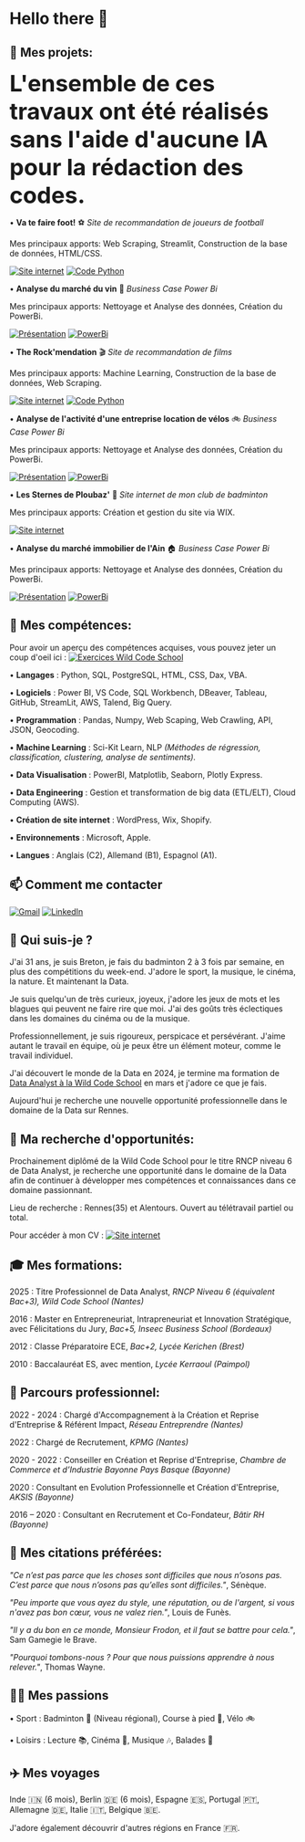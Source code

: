 # Hello there 👋

## 🚧 **Mes projets:**

**<span style="font-size:40px">L'ensemble de ces travaux ont été réalisés sans l'aide d'aucune IA pour la rédaction des codes.</span>**


• **Va te faire foot!** ⚽️ *Site de recommandation de joueurs de football*

Mes principaux apports: Web Scraping, Streamlit, Construction de la base de données, HTML/CSS.

[![Site internet](https://img.shields.io/badge/Site%20Streamlit-ec0e0e?logo=streamlit&logoColor=white)](https://va-te-faire-foot.streamlit.app)    [![Code Python](https://img.shields.io/badge/Code%20Python-0e84ec?logo=Python&logoColor=white)](https://github.com/KilianCadiou/Va-Te-Faire-Foot/tree/2630b4472778cc216711b471cc78a97f8a7bb453/DATASET)

• **Analyse du marché du vin** 🍷 *Business Case Power Bi*

Mes principaux apports: Nettoyage et Analyse des données, Création du PowerBi.

[![Présentation](https://img.shields.io/badge/Présentation-791656?logo=paypal&logoColor=white)](https://docs.google.com/presentation/d/1feC9-ofQCiy3DiBsQNdaxfVj-mQ_y6NoWT7yEUFHTTQ/edit?usp=sharing)   [![PowerBi](https://img.shields.io/badge/PowerBi-e3e83e?logo=readme&logoColor=black)](https://drive.google.com/file/d/1oGeGZB9csG-QYMVaHoGFt3p1b_mKIR-7/view?usp=sharing)

• **The Rock'mendation** 🎬 *Site de recommandation de films*

Mes principaux apports: Machine Learning, Construction de la base de données, Web Scraping.

[![Site internet](https://img.shields.io/badge/Site%20Streamlit-ec0e0e?logo=streamlit&logoColor=white)](https://the-rockmendation.streamlit.app/)   [![Code Python](https://img.shields.io/badge/Code%20Python-0e84ec?logo=Python&logoColor=white)](https://github.com/KilianCadiou/The-Rock-mendation/tree/e00593098819c9689f22c4dd2c309c438f8d7bee/Codes)

• **Analyse de l'activité d'une entreprise location de vélos** 🚲 *Business Case Power Bi*

Mes principaux apports: Nettoyage et Analyse des données, Création du PowerBi.

[![Présentation](https://img.shields.io/badge/Présentation-2eb479?logo=paypal&logoColor=white)](https://docs.google.com/presentation/d/1874wNFycSrQxWFzQNfWoT8DQu_7Mp_bchZDt6U5i7Ew/edit?usp=sharing)  [![PowerBi](https://img.shields.io/badge/PowerBi-e3e83e?logo=readme&logoColor=black)](https://drive.google.com/file/d/1ob1YMhqjimMh8ON2nrUvezTrAE7KJGzc/view?usp=sharing)

• **Les Sternes de Ploubaz'** 🏸 *Site internet de mon club de badminton*

Mes principaux apports: Création et gestion du site via WIX.

[![Site internet](https://img.shields.io/badge/Site%20Internet-white?logo=wix&logoColor=black)](https://www.les-sternes-de-ploubaz.com/)

• **Analyse du marché immobilier de l'Ain** 🏠 *Business Case Power Bi*

Mes principaux apports: Nettoyage et Analyse des données, Création du PowerBi.

[![Présentation](https://img.shields.io/badge/Présentation-2eb479?logo=paypal&logoColor=white)](https://docs.google.com/presentation/d/1ms_TwqjDWaEO29dC5yuYlfCDBVZCOUtZ_bHCcvMnhuc/edit?usp=sharing)  [![PowerBi](https://img.shields.io/badge/PowerBi-e3e83e?logo=readme&logoColor=black)](https://drive.google.com/file/d/1oXqMnHWfVNOy_2JbDbH9v6qHnQqrlkVS/view?usp=sharing)

## 🌱 **Mes compétences:**

Pour avoir un aperçu des compétences acquises, vous pouvez jeter un coup d'oeil ici : [![Exercices Wild Code School](https://img.shields.io/badge/Exercices%20Wild%20Code%20School-gray?logo=googlescholar&logoColor=red)](https://github.com/KilianCadiou/Cours-Wild-Code-School)

• **Langages** : Python, SQL, PostgreSQL, HTML, CSS, Dax, VBA.

• **Logiciels** : Power BI, VS Code, SQL Workbench, DBeaver, Tableau, GitHub, StreamLit, AWS, Talend, Big Query.

• **Programmation** : Pandas, Numpy, Web Scaping, Web Crawling, API, JSON, Geocoding.

• **Machine Learning** : Sci-Kit Learn, NLP *(Méthodes de régression, classification, clustering, analyse de sentiments).*

• **Data Visualisation** : PowerBI, Matplotlib, Seaborn, Plotly Express.

• **Data Engineering** : Gestion et transformation de big data (ETL/ELT), Cloud Computing (AWS).

• **Création de site internet** : WordPress, Wix, Shopify.

• **Environnements** : Microsoft, Apple.

• **Langues** : Anglais (C2), Allemand (B1), Espagnol (A1).

## 📫 **Comment me contacter**

[![Gmail](https://img.shields.io/badge/Gmail-ec0e0e?logo=gmail&logoColor=white)](mailto:kiliancadiou@gmail.com)   [![LinkedIn](https://custom-icon-badges.demolab.com/badge/LinkedIn-2c62f1?logo=linkedin-white&logoColor=fff)](https://www.linkedin.com/in/kiliancadiou/)

## 🤔 **Qui suis-je ?**

J'ai 31 ans, je suis Breton, je fais du badminton 2 à 3 fois par semaine, en plus des compétitions du week-end. J'adore le sport, la musique, le cinéma, la nature. Et maintenant la Data.


Je suis quelqu'un de très curieux, joyeux, j'adore les jeux de mots et les blagues qui peuvent ne faire rire que moi. J'ai des goûts très éclectiques dans les domaines du cinéma ou de la musique.

Professionnellement, je suis rigoureux, perspicace et persévérant. J'aime autant le travail en équipe, où je peux être un élément moteur, comme le travail individuel.

J'ai découvert le monde de la Data en 2024, je termine ma formation de [Data Analyst à la Wild Code School](https://www.wildcodeschool.com/fr-fr/formations-data/formation-data-analyst) en mars et j'adore ce que je fais.

Aujourd'hui je recherche une nouvelle opportunité professionnelle dans le domaine de la Data sur Rennes.

## 🎯 **Ma recherche d'opportunités:**

Prochainement diplômé de la Wild Code School pour le titre RNCP niveau 6 de Data Analyst, je recherche une opportunité dans le domaine de la Data afin de continuer à développer mes compétences et connaissances dans ce domaine passionnant.

Lieu de recherche : Rennes(35) et Alentours. Ouvert au télétravail partiel ou total.

Pour accéder à mon CV : [![Site internet](https://img.shields.io/badge/Mon%20CV-green?logo=googledrive&logoColor=white)](https://drive.google.com/file/d/1SELiuFPDsDE7FNEJnj_RpgmmFSA7Spq5/view?usp=sharing)

## 🎓 **Mes formations:**


2025 : Titre Professionnel de Data Analyst, *RNCP Niveau 6 (équivalent Bac+3), Wild Code School (Nantes)*

2016 : Master en Entrepreneuriat, Intrapreneuriat et Innovation Stratégique, avec Félicitations du Jury, *Bac+5, Inseec Business School (Bordeaux)*

2012 : Classe Préparatoire ECE, *Bac+2, Lycée Kerichen (Brest)*

2010 : Baccalauréat ES, avec mention, *Lycée Kerraoul (Paimpol)*

## 💼 **Parcours professionnel:**

2022 - 2024 : Chargé d'Accompagnement à la Création et Reprise d'Entreprise & Référent Impact, *Réseau Entreprendre (Nantes)*

2022 : Chargé de Recrutement, *KPMG (Nantes)*

2020 - 2022 : Conseiller en Création et Reprise d'Entreprise, *Chambre de Commerce et d’Industrie Bayonne Pays Basque (Bayonne)*

2020 : Consultant en Evolution Professionnelle et Création d'Entreprise, *AKSIS (Bayonne)*

2016 – 2020 : Consultant en Recrutement et Co-Fondateur, *Bâtir RH (Bayonne)*

## 💬 **Mes citations préférées:**


*"Ce n’est pas parce que les choses sont difficiles que nous n’osons pas. C’est parce que nous n’osons pas qu’elles sont difficiles."*, Sénèque.

*"Peu importe que vous ayez du style, une réputation, ou de l'argent, si vous n'avez pas bon cœur, vous ne valez rien."*, Louis de Funès.

*"Il y a du bon en ce monde, Monsieur Frodon, et il faut se battre pour cela."*, Sam Gamegie le Brave.

*"Pourquoi tombons-nous ? Pour que nous puissions apprendre à nous relever."*, Thomas Wayne.

## 💁‍♂️ **Mes passions**
    
• Sport : Badminton 🏸 (Niveau régional), Course à pied 🏃, Vélo 🚲
    
• Loisirs : Lecture 📚, Cinéma 🎥, Musique 🎶, Balades 🥾

## ✈️ **Mes voyages**

Inde 🇮🇳 (6 mois), Berlin 🇩🇪 (6 mois), Espagne 🇪🇸,  Portugal 🇵🇹, Allemagne 🇩🇪,  Italie 🇮🇹, Belgique 🇧🇪.

J'adore également découvrir d'autres régions en France 🇫🇷.

<!--
**KilianCadiou/KilianCadiou** is a ✨ _special_ ✨ repository because its `README.md` (this file) appears on your GitHub profile.

Here are some ideas to get you started:

- 🔭 I’m currently working on ...
- 🌱 I’m currently learning ...
- 👯 I’m looking to collaborate on ...
- 🤔 I’m looking for help with ...
- 💬 Ask me about ...
- 📫 How to reach me: ...
- 😄 Pronouns: ...
- ⚡ Fun fact: ...
-->
